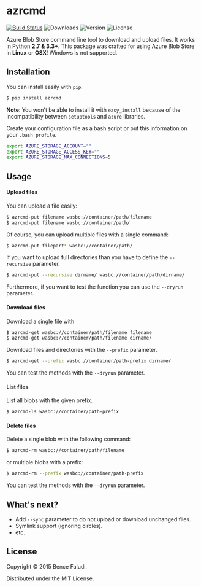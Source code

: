 # azrcmd

[![Build Status](https://travis-ci.org/bfaludi/azrcmd.svg)](https://travis-ci.org/bfaludi/azrcmd)
![Downloads](https://img.shields.io/pypi/dm/azrcmd.svg)
![Version](https://img.shields.io/pypi/v/azrcmd.svg)
![License](https://img.shields.io/pypi/l/azrcmd.svg)

Azure Blob Store command line tool to download and upload files. It works in Python **2.7 & 3.3+**.
This package was crafted for using Azure Blob Store in **Linux** or **OSX**! Windows is not supported.

## Installation

You can install easily with `pip`.

```bash
$ pip install azrcmd
```

**Note**: You won't be able to install it with `easy_install` because of the incompatibility between `setuptools` and `azure` libraries. 

Create your configuration file as a bash script or put this information on your `.bash_profile`.

```sh
export AZURE_STORAGE_ACCOUNT=""
export AZURE_STORAGE_ACCESS_KEY=""
export AZURE_STORAGE_MAX_CONNECTIONS=5
```

## Usage

#### Upload files

You can upload a file easily:

```bash
$ azrcmd-put filename wasbc://container/path/filename
$ azrcmd-put filename wasbc://container/path/
```

Of course, you can upload multiple files with a single command:

```bash
$ azrcmd-put filepart* wasbc://container/path/
```

If you want to upload full directories than you have to define the `--recursive` parameter.

```bash
$ azrcmd-put --recursive dirname/ wasbc://container/path/dirname/
```

Furthermore, if you want to test the function you can use the `--dryrun` parameter.

#### Download files

Download a single file with

```bash
$ azrcmd-get wasbc://container/path/filename filename
$ azrcmd-get wasbc://container/path/filename dirname/
```

Download files and directories with the `--prefix` parameter.

```bash
$ azrcmd-get --prefix wasbc://container/path-prefix dirname/
```

You can test the methods with the `--dryrun` parameter.

#### List files

List all blobs with the given prefix.

```bash
$ azrcmd-ls wasbc://container/path-prefix
```

#### Delete files

Delete a single blob with the following command:

```bash
$ azrcmd-rm wasbc://container/path/filename
```

or multiple blobs with a prefix:

```bash
$ azrcmd-rm --prefix wasbc://container/path-prefix
```

You can test the methods with the `--dryrun` parameter.

## What's next?

- Add `--sync` parameter to do not upload or download unchanged files.
- Symlink support (ignoring circles).
- etc.

## License

Copyright © 2015 Bence Faludi.

Distributed under the MIT License.
